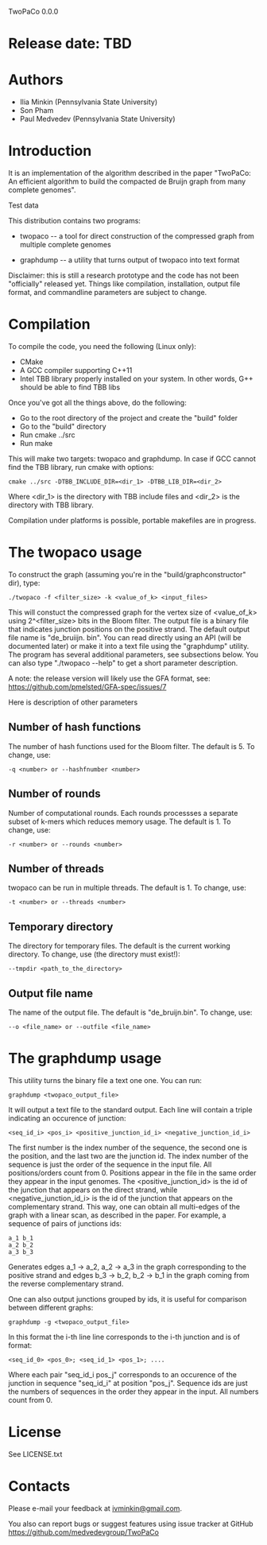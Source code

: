 TwoPaCo 0.0.0	

Release date: TBD
=================

Authors
=======
* Ilia Minkin (Pennsylvania State University)
* Son Pham
* Paul Medvedev (Pennsylvania State University)

Introduction
============
It is an implementation of the algorithm described in the paper
"TwoPaCo: An efficient algorithm to build the compacted de Bruijn graph from
many complete genomes".

Test data

This distribution contains two programs:

* twopaco -- a tool for direct construction of the compressed graph from 
multiple complete genomes

* graphdump -- a utility that turns output of twopaco into text format

Disclaimer: this is still a research prototype and the code has not been
"officially" released yet. Things like compilation, installation, output
file format, and commandline parameters are subject to change.

Compilation
===========
To compile the code, you need the following (Linux only):

* CMake 
* A GCC compiler supporting C++11
* Intel TBB library properly installed on your system. In other words, G++
  should be able to find TBB libs 

Once you've got all the things above, do the following:

* Go to the root directory of the project and create the "build" folder
* Go to the "build" directory
* Run cmake ../src
* Run make

This will make two targets: twopaco and graphdump. In case if GCC cannot find
the TBB library, run cmake with options:

	cmake ../src -DTBB_INCLUDE_DIR=<dir_1> -DTBB_LIB_DIR=<dir_2>

Where \<dir_1\> is the directory with TBB include files and \<dir_2\> is the 
directory with TBB library.

Compilation under platforms is possible, portable makefiles are in progress.

The twopaco usage
=============
To construct the graph (assuming you're in the "build/graphconstructor" dir), type:

	./twopaco -f <filter_size> -k <value_of_k> <input_files>

This will constuct the compressed graph for the vertex size of \<value_of_k\> using
2^\<filter_size\> bits in the Bloom filter. The output file is a binary file that
indicates junction positions on the positive strand. The default output file name
is "de_bruiijn. bin". You can read directly using an API (will be documented later)
or make it into a text file using the "graphdump" utility. The program has several
additional parameters, see subsections below. You can also type "./twopaco --help"
to get a short parameter description.

A note: the release version will likely use the GFA format, see:
https://github.com/pmelsted/GFA-spec/issues/7

Here is description of other parameters 

Number of hash functions
------------------------
The number of hash functions used for the Bloom filter. The default is 5. To
change, use:

	-q <number> or --hashfnumber <number>

Number of rounds
----------------
Number of computational rounds. Each rounds processses a separate subset of k-mers
which reduces memory usage. The default is 1. To change, use:

	-r <number> or --rounds <number>

Number of threads
-----------------
twopaco can be run in multiple threads. The default is 1. To change, use:

	-t <number> or --threads <number>

Temporary directory
-------------------
The directory for temporary files. The default is the current working directory.
To change, use (the directory must exist!):

	--tmpdir <path_to_the_directory>

Output file name
----------------
The name of the output file. The default is "de_bruijn.bin". To change, use:

	--o <file_name> or --outfile <file_name>

The graphdump usage
===================
This utility turns the binary file a text one one. You can run:

	graphdump <twopaco_output_file>

It will output a text file to the standard output. Each line will contain a 
triple indicating an occurence of junction:

	<seq_id_i> <pos_i> <positive_junction_id_i> <negative_junction_id_i>

The first number is the index number of the sequence, the second one is the
position, and the last two are the junction id. The index number of the sequence
is just the order of the sequence in the input file. All positions/orders count
from 0. Positions appear in the file in the same order they appear in the input
genomes. The \<positive_junction_id\> is the id of the junction that appears on
the direct strand, while \<negative_junction_id_i> is the id of the junction
that appears on the complementary strand. This way, one can obtain all multi-edges
of the graph with a linear scan, as described in the paper. For example, a sequence
of pairs of junctions ids:

	a_1 b_1
	a_2 b_2
	a_3 b_3

Generates edges a_1 -> a_2, a_2 -> a_3 in the graph corresponding to the positive
strand and edges b_3 -> b_2, b_2 -> b_1 in the graph coming from the reverse 
complementary strand.	

One can also output junctions grouped by ids, it is useful for comparison between
different graphs:

	graphdump -g <twopaco_output_file>

In this format the i-th line line corresponds to the i-th junction and is of format:

	<seq_id_0> <pos_0>; <seq_id_1> <pos_1>; ....

Where each pair "seq_id_i pos_j" corresponds to an occurence of the junction in
sequence "seq_id_i" at position "pos_j". Sequence ids are just the numbers of sequences
in the order they appear in the input. All numbers count from 0.


License
=======
See LICENSE.txt

Contacts
========
Please e-mail your feedback at ivminkin@gmail.com.

You also can report bugs or suggest features using issue tracker at GitHub
https://github.com/medvedevgroup/TwoPaCo
